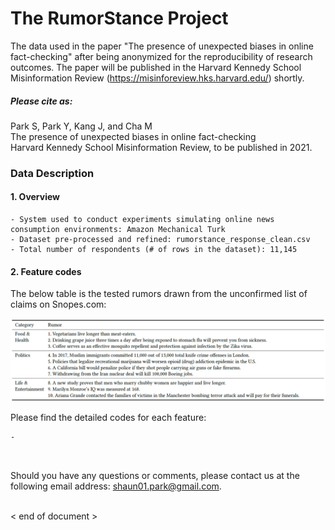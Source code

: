 # The RumorStance Project

The data used in the paper "The presence of unexpected biases in online fact-checking" after being anonymized for the reproducibility of research outcomes.
The paper will be published in the Harvard Kennedy School Misinformation Review (https://misinforeview.hks.harvard.edu/) shortly.

##### Please cite as:
Park S, Park Y, Kang J, and Cha M <br>
The presence of unexpected biases in online fact-checking <br>
Harvard Kennedy School Misinformation Review, to be published in 2021. <br>

### Data Description

#### 1. Overview
```
- System used to conduct experiments simulating online news consumption environments: Amazon Mechanical Turk
- Dataset pre-processed and refined: rumorstance_response_clean.csv
- Total number of respondents (# of rows in the dataset): 11,145
```

#### 2. Feature codes
The below table is the tested rumors drawn from the unconfirmed list of claims on Snopes.com: 

<img src="./source/table_tested_rumors.png">

Please find the detailed codes for each feature:
```
- 



```



Should you have any questions or comments, please contact us at the following email address: shaun01.park@gmail.com. <br> <br>

< end of document >

